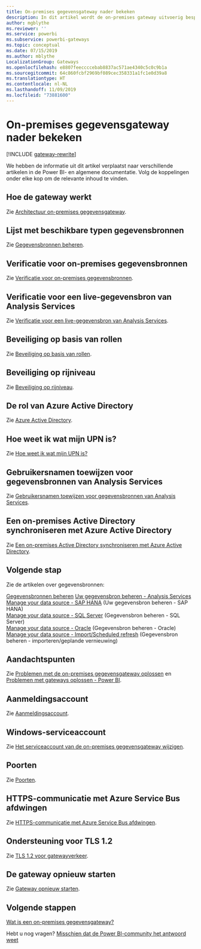 ```yaml
---
title: On-premises gegevensgateway nader bekeken
description: In dit artikel wordt de on-premises gateway uitvoerig besproken. Er wordt gekeken hoe de service samenwerkt met Azure Active Directory en uw lokale Active Directory in combinatie met Analysis Services
author: mgblythe
ms.reviewer: ''
ms.service: powerbi
ms.subservice: powerbi-gateways
ms.topic: conceptual
ms.date: 07/15/2019
ms.author: mblythe
LocalizationGroup: Gateways
ms.openlocfilehash: e8807feeccccebab8837ac571ae4340c5c0c9b1a
ms.sourcegitcommit: 64c860fcbf2969bf089cec358331a1fc1e0d39a8
ms.translationtype: HT
ms.contentlocale: nl-NL
ms.lasthandoff: 11/09/2019
ms.locfileid: "73881600"
---
```

# <a name="on-premises-data-gateway-in-depth"></a>On-premises gegevensgateway nader bekeken

[!INCLUDE [gateway-rewrite](includes/gateway-rewrite.md)]

We hebben de informatie uit dit artikel verplaatst naar verschillende artikelen in de Power BI- en algemene documentatie. Volg de koppelingen onder elke kop om de relevante inhoud te vinden.

## <a name="how-the-gateway-works"></a>Hoe de gateway werkt

Zie [Architectuur on-premises gegevensgateway](/data-integration/gateway/service-gateway-onprem-indepth).

## <a name="list-of-available-data-source-types"></a>Lijst met beschikbare typen gegevensbronnen

Zie [Gegevensbronnen beheren](service-gateway-data-sources.md).

## <a name="authentication-to-on-premises-data-sources"></a>Verificatie voor on-premises gegevensbronnen

Zie [Verificatie voor on-premises gegevensbronnen](/data-integration/gateway/service-gateway-onprem-indepth#authentication-to-on-premises-data-sources).

## <a name="authentication-to-a-live-analysis-services-data-source"></a>Verificatie voor een live-gegevensbron van Analysis Services

Zie [Verificatie voor een live-gegevensbron van Analysis Services](service-gateway-enterprise-manage-ssas.md#authentication-to-a-live-analysis-services-data-source).

## <a name="role-based-security"></a>Beveiliging op basis van rollen

Zie [Beveiliging op basis van rollen](service-gateway-enterprise-manage-ssas.md#role-based-security).

## <a name="row-level-security"></a>Beveiliging op rijniveau

Zie [Beveiliging op rijniveau](service-gateway-enterprise-manage-ssas.md#row-level-security).

## <a name="what-about-azure-active-directory"></a>De rol van Azure Active Directory

Zie [Azure Active Directory](/data-integration/gateway/service-gateway-onprem-indepth#azure-active-directory).

## <a name="how-do-i-tell-what-my-upn-is"></a>Hoe weet ik wat mijn UPN is?

Zie [Hoe weet ik wat mijn UPN is?](/data-integration/gateway/service-gateway-onprem-indepth#how-do-i-tell-what-my-upn-is)

## <a name="map-user-names-for-analysis-services-data-sources"></a>Gebruikersnamen toewijzen voor gegevensbronnen van Analysis Services

Zie [Gebruikersnamen toewijzen voor gegevensbronnen van Analysis Services](service-gateway-enterprise-manage-ssas.md#map-user-names-for-analysis-services-data-sources).

## <a name="synchronize-an-on-premises-active-directory-with-azure-active-directory"></a>Een on-premises Active Directory synchroniseren met Azure Active Directory

Zie [Een on-premises Active Directory synchroniseren met Azure Active Directory](/data-integration/gateway/service-gateway-onprem-indepth#synchronize-an-on-premises-active-directory-with-azure-active-directory).

## <a name="what-to-do-next"></a>Volgende stap

Zie de artikelen over gegevensbronnen:

[Gegevensbronnen beheren](service-gateway-data-sources.md)
[Uw gegevensbron beheren - Analysis Services](service-gateway-enterprise-manage-ssas.md)  
[Manage your data source - SAP HANA](service-gateway-enterprise-manage-sap.md) (Uw gegevensbron beheren - SAP HANA)  
[Manage your data source - SQL Server](service-gateway-enterprise-manage-sql.md) (Gegevensbron beheren - SQL Server)  
[Manage your data source - Oracle](service-gateway-onprem-manage-oracle.md) (Gegevensbron beheren - Oracle)  
[Manage your data source - Import/Scheduled refresh](service-gateway-enterprise-manage-scheduled-refresh.md) (Gegevensbron beheren - importeren/geplande vernieuwing)  

## <a name="where-things-can-go-wrong"></a>Aandachtspunten

Zie [Problemen met de on-premises gegevensgateway oplossen](/data-integration/gateway/service-gateway-tshoot) en [Problemen met gateways oplossen - Power BI](service-gateway-onprem-tshoot.md).

## <a name="sign-in-account"></a>Aanmeldingsaccount

Zie [Aanmeldingsaccount](/data-integration/gateway/service-gateway-onprem-indepth#sign-in-account).

## <a name="windows-service-account"></a>Windows-serviceaccount

Zie [Het serviceaccount van de on-premises gegevensgateway wijzigen](/data-integration/gateway/service-gateway-service-account).

## <a name="ports"></a>Poorten

Zie [Poorten](/data-integration/gateway/service-gateway-communication#ports).

## <a name="forcing-https-communication-with-azure-service-bus"></a>HTTPS-communicatie met Azure Service Bus afdwingen

Zie [HTTPS-communicatie met Azure Service Bus afdwingen](/data-integration/gateway/service-gateway-communication#force-https-communication-with-azure-service-bus).

## <a name="support-for-tls-12"></a>Ondersteuning voor TLS 1.2

Zie [TLS 1.2 voor gatewayverkeer](/data-integration/gateway/service-gateway-communication#tls-12-for-gateway-traffic).

## <a name="how-to-restart-the-gateway"></a>De gateway opnieuw starten

Zie [Gateway opnieuw starten](/data-integration/gateway/service-gateway-restart).

## <a name="next-steps"></a>Volgende stappen

[Wat is een on-premises gegevensgateway?](service-gateway-onprem.md)

Hebt u nog vragen? [Misschien dat de Power BI-community het antwoord weet](https://community.powerbi.com/)